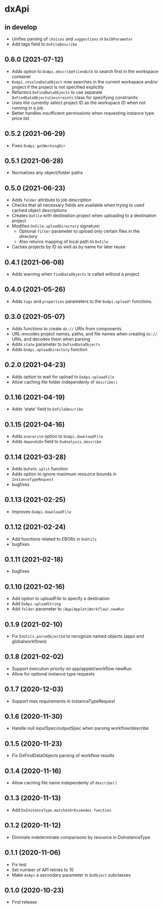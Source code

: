 # dxApi

## in develop

* Unifies parsing of `choices` and `suggestions` in `DxIOParameter`
* Add tags field to `DxFileDescribe`

## 0.6.0 (2021-07-12)

* Adds option to `DxApi.describeFilesBulk` to search first in the workspace container
* `DxApi.resolveDataObject` now searches in the current workspace and/or project if the project is not specified explicitly
* Refactors `DxFindDataObjects` to use separate `DxFindDataObjectsConstraints` class for specifying constraints
* Uses the currently select project ID as the workspace ID when not running in a job.
* Better handles insufficient permissions when requesting instance type price list

## 0.5.2 (2021-06-29)

* Fixes `DxApi.getWorkingDir`

## 0.5.1 (2021-06-28)

* Normalizes any object/folder paths

## 0.5.0 (2021-06-23)

* Adds `folder` attribute to job description
* Checks that all necessary fields are available when trying to used cached object descriptions
* Creates `DxFile` with destination project when uploading to a destination project
* Modifies `DxFile.uploadDirectory` signature:
    * Optional `filter` parameter to upload only certain files in the directory
    * Also returns mapping of local path to `DxFile`
* Caches projects by ID as well as by name for later reuse

## 0.4.1 (2021-06-08)

* Adds warning when `findDataObjects` is called without a project

## 0.4.0 (2021-05-26)

* Adds `tags` and `properties` parameters to the `DxApi.upload*` functions.

## 0.3.0 (2021-05-07)

* Adds functions to create `dx://` URIs from components
* URL-encodes project names, paths, and file names when creating `dx://` URIs, and decodes them when parsing 
* Adds `state` parameter to `DxFindDataObjects`
* Adds `DxApi.uploadDirectory` function

## 0.2.0 (2021-04-23)

* Adds option to wait for upload to `DxApi.uploadFile`
* Allow caching file folder independenly of `describe()`

## 0.1.16 (2021-04-19)

* Adds 'state' field to `DxFileDescribe`

## 0.1.15 (2021-04-16)

* Adds `overwrite` option to `DxApi.downloadFile`
* Adds `dependsOn` field to `DxAnalysis.describe`

## 0.1.14 (2021-03-28)

* Adds `DxPath.split` function
* Adds option to ignore maximum resource bounds in `InstanceTypeRequest`
* bugfixes

## 0.1.13 (2021-02-25)

* Improves `DxApi.downloadFile`

## 0.1.12 (2021-02-24)

* Add functions related to EBORs in `DxUtils`
* bugfixes

## 0.1.11 (2021-02-18)

* bugfixes

## 0.1.10 (2021-02-16)

* Add option to uploadFile to specify a destination
* Add `DxApi.uploadString`
* Add `folder` parameter to `(App|Applet|Workflow).newRun`

## 0.1.9 (2021-02-10)

* Fix `DxUtils.parseObjectId` to recognize named objects (apps and globalworkflows)

## 0.1.8 (2021-02-02)

* Support execution priority on app/applet/workflow newRun
* Allow for optional instance type requests

## 0.1.7 (2020-12-03)

* Support max requirements in InstanceTypeRequest

## 0.1.6 (2020-11-30)

* Handle null inputSpec/outputSpec when parsing workflow/describe

## 0.1.5 (2020-11-23)

* Fix DxFindDataObjects parsing of workflow results

## 0.1.4 (2020-11-16)

* Allow caching file name independenly of `describe()`

## 0.1.3 (2020-11-13)

* Add `DxInstanceType.matchesOrExceedes function`

## 0.1.2 (2020-11-12)

* Eliminate indeterminate comparisons by resource in DxInstanceType

## 0.1.1 (2020-11-06)

* Fix test
* Set number of API retries to 10
* Make `dxApi` a secondary parameter in `DxObject` subclasses

## 0.1.0 (2020-10-23)

* First release
